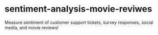 # sentiment-analysis-movie-reviwes
 Measure sentiment of customer support tickets, survey responses, social media, and movie reviews!
